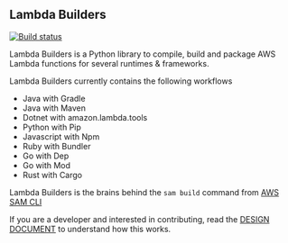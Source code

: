 ## Lambda Builders

[![Build status](https://ci.appveyor.com/api/projects/status/mrehrn5im0305lje/branch/develop?svg=true)](https://ci.appveyor.com/project/AWSSAMCLI/aws-lambda-builders/branch/develop)

Lambda Builders is a Python library to compile, build and package AWS Lambda functions for several runtimes & 
frameworks.

Lambda Builders currently contains the following workflows

* Java with Gradle
* Java with Maven
* Dotnet with amazon.lambda.tools
* Python with Pip
* Javascript with Npm
* Ruby with Bundler
* Go with Dep
* Go with Mod
* Rust with Cargo

Lambda Builders is the brains behind the `sam build` command from [AWS SAM CLI](https://github.com/awslabs/aws-sam-cli)

If you are a developer and interested in contributing, read the [DESIGN DOCUMENT](./DESIGN.md) to understand how this works.
